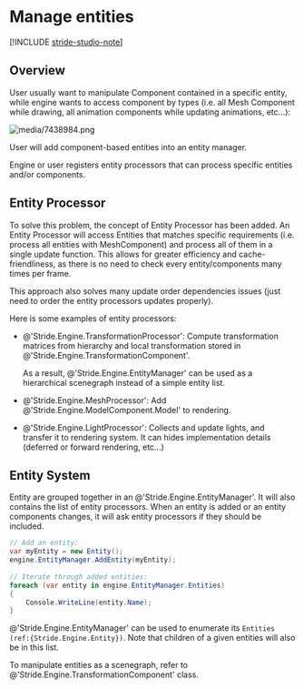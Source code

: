 # Manage entities

[!INCLUDE [stride-studio-note](../../../includes/under-construction-note.md)]

## Overview

User usually want to manipulate Component contained in a specific entity, while engine wants to access component by types (i.e. all Mesh Component while drawing, all animation components while updating animations, etc...):

![media/7438984.png](media/7438984.png)


User will add component-based entities into an entity manager.

Engine or user registers entity processors that can process specific entities and/or components.

## Entity Processor

To solve this problem, the concept of Entity Processor has been added. An Entity Processor will access Entities that matches specific requirements (i.e. process all entities with MeshComponent) and process all of them in a single update function. This allows for greater efficiency and cache-friendliness, as there is no need to check every entity/components many times per frame.

This approach also solves many update order dependencies issues (just need to order the entity processors updates properly).

Here is some examples of entity processors:

- @'Stride.Engine.TransformationProcessor': Compute transformation matrices from hierarchy and local transformation stored in @'Stride.Engine.TransformationComponent'.

   As a result, @'Stride.Engine.EntityManager' can be used as a hierarchical scenegraph instead of a simple entity list.
- @'Stride.Engine.MeshProcessor': Add @'Stride.Engine.ModelComponent.Model' to rendering.
- @'Stride.Engine.LightProcessor': Collects and update lights, and transfer it to rendering system. It can hides implementation details (deferred or forward rendering, etc...)

## Entity System

Entity are grouped together in an @'Stride.Engine.EntityManager'. It will also contains the list of entity processors. When an entity is added or an entity components changes, it will ask entity processors if they should be included.

```cs
// Add an entity:
var myEntity = new Entity();
engine.EntityManager.AddEntity(myEntity);
 
// Iterate through added entities:
foreach (var entity in engine.EntityManager.Entities)
{
	Console.WriteLine(entity.Name);
}
```

@'Stride.Engine.EntityManager' can be used to enumerate its `Entities (ref:{Stride.Engine.Entity})`. Note that children of a given entities will also be in this list.

To manipulate entities as a scenegraph, refer to @'Stride.Engine.TransformationComponent' class.

